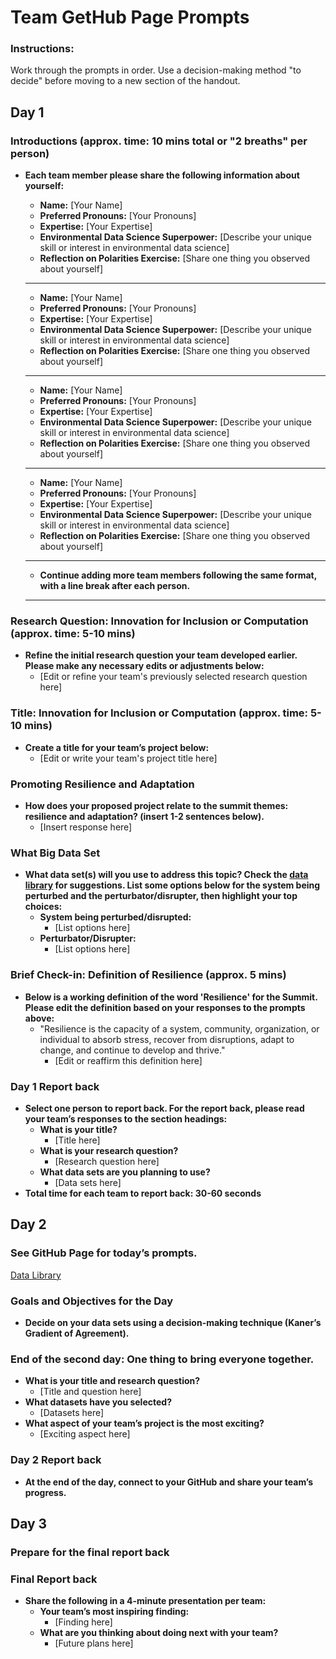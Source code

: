 # Team GetHub Page Prompts
### Instructions:
Work through the prompts in order. Use a decision-making method "to decide" before moving to a new section of the handout.

## Day 1

### Introductions (approx. time: 10 mins total or "2 breaths" per person)
- **Each team member please share the following information about yourself:**

  - **Name:** [Your Name]
  - **Preferred Pronouns:** [Your Pronouns]
  - **Expertise:** [Your Expertise]
  - **Environmental Data Science Superpower:** [Describe your unique skill or interest in environmental data science]
  - **Reflection on Polarities Exercise:** [Share one thing you observed about yourself]

  ---
  - **Name:** [Your Name]
  - **Preferred Pronouns:** [Your Pronouns]
  - **Expertise:** [Your Expertise]
  - **Environmental Data Science Superpower:** [Describe your unique skill or interest in environmental data science]
  - **Reflection on Polarities Exercise:** [Share one thing you observed about yourself]

  ---
  - **Name:** [Your Name]
  - **Preferred Pronouns:** [Your Pronouns]
  - **Expertise:** [Your Expertise]
  - **Environmental Data Science Superpower:** [Describe your unique skill or interest in environmental data science]
  - **Reflection on Polarities Exercise:** [Share one thing you observed about yourself]

  ---
  - **Name:** [Your Name]
  - **Preferred Pronouns:** [Your Pronouns]
  - **Expertise:** [Your Expertise]
  - **Environmental Data Science Superpower:** [Describe your unique skill or interest in environmental data science]
  - **Reflection on Polarities Exercise:** [Share one thing you observed about yourself]

  ---
  - **Continue adding more team members following the same format, with a line break after each person.**
  ---
### Research Question: Innovation for Inclusion or Computation (approx. time: 5-10 mins)
- **Refine the initial research question your team developed earlier. Please make any necessary edits or adjustments below:**
  - [Edit or refine your team's previously selected research question here]


### Title: Innovation for Inclusion or Computation (approx. time: 5-10 mins)
- **Create a title for your team’s project below:**
  - [Edit or write your team's project title here]

### Promoting Resilience and Adaptation
- **How does your proposed project relate to the summit themes: resilience and adaptation? (insert 1-2 sentences below).**
  - [Insert response here]

### What Big Data Set
- **What data set(s) will you use to address this topic? Check the [data library](https://cu-esiil.github.io/data-library/) for suggestions. List some options below for the system being perturbed and the perturbator/disrupter, then highlight your top choices:**
  - **System being perturbed/disrupted:**
    - [List options here]
  - **Perturbator/Disrupter:**
    - [List options here]

### Brief Check-in: Definition of Resilience (approx. 5 mins)
- **Below is a working definition of the word 'Resilience' for the Summit. Please edit the definition based on your responses to the prompts above:**
  - "Resilience is the capacity of a system, community, organization, or individual to absorb stress, recover from disruptions, adapt to change, and continue to develop and thrive."
    - [Edit or reaffirm this definition here]

### Day 1 Report back
- **Select one person to report back. For the report back, please read your team’s responses to the section headings:**
  - **What is your title?**
    - [Title here]
  - **What is your research question?**
    - [Research question here]
  - **What data sets are you planning to use?**
    - [Data sets here]
- **Total time for each team to report back: 30-60 seconds**

## Day 2
### See GitHub Page for today’s prompts.
[Data Library](https://cu-esiil.github.io/data-library/)

### Goals and Objectives for the Day
- **Decide on your data sets using a decision-making technique (Kaner’s Gradient of Agreement).**

### End of the second day: One thing to bring everyone together.
- **What is your title and research question?**
  - [Title and question here]
- **What datasets have you selected?**
  - [Datasets here]
- **What aspect of your team’s project is the most exciting?**
  - [Exciting aspect here]

### Day 2 Report back
- **At the end of the day, connect to your GitHub and share your team’s progress.**

## Day 3
### Prepare for the final report back

### Final Report back
- **Share the following in a 4-minute presentation per team:**
  - **Your team’s most inspiring finding:**
    - [Finding here]
  - **What are you thinking about doing next with your team?**
    - [Future plans here]
